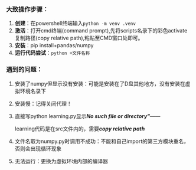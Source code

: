 ### 大致操作步骤：
1. **创建**：在powershell终端输入``python -m venv .venv``
2. **激活**：打开cmd终端(command prompt),先将scripts名录下的彩色activate复制路径(copy relative path),粘贴至CMD窗口处即可。
3. **安装**：pip install+pandas/numpy
4. **运行代码尝试**：``python +文件名称``
### 遇到的问题：
1. 安装了numpy但显示没有安装：可能是安装在了D盘其他地方，没有安装在虚拟环境名录下
2. 安装慢：记得关闭代理！
3. 直接写python learning.py显示***No such file or directory"***——

   learning代码是在src文件内的，需要***copy relative path***
4. 文件名取为numpy.py时调用不成功：不能和自己import的第三方模块重名，否则会出现循环现象
5. 无法运行：更换为虚拟环境内部的编译器